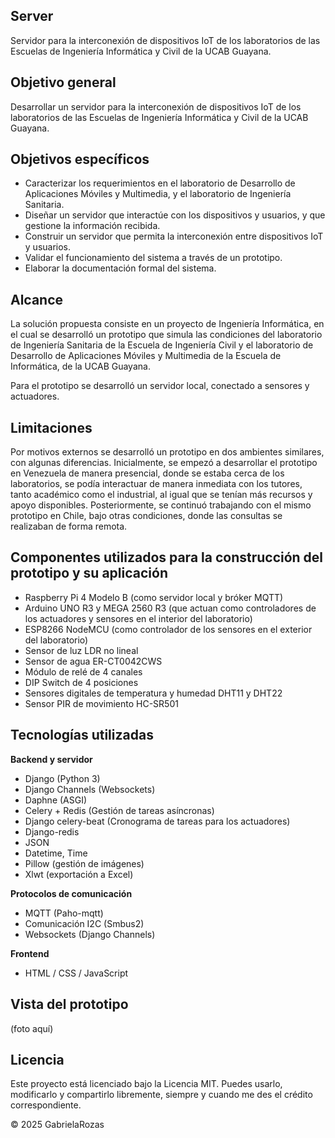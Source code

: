 ## Server
Servidor para la interconexión de dispositivos IoT de los laboratorios de las Escuelas de Ingeniería Informática y Civil de la UCAB Guayana.

## Objetivo general
Desarrollar un servidor para la interconexión de dispositivos IoT de los laboratorios de las Escuelas de Ingeniería Informática y Civil de la UCAB Guayana.

## Objetivos específicos
-	Caracterizar los requerimientos en el laboratorio de Desarrollo de Aplicaciones Móviles y Multimedia, y el laboratorio de Ingeniería Sanitaria.
-	Diseñar un servidor que interactúe con los dispositivos y usuarios, y que gestione la información recibida.
-	Construir un servidor que permita la interconexión entre dispositivos IoT y usuarios.
-	Validar el funcionamiento del sistema a través de un prototipo.
-	Elaborar la documentación formal del sistema.

## Alcance
La solución propuesta consiste en un proyecto de Ingeniería Informática, en el cual se desarrolló un prototipo que simula las condiciones del laboratorio de Ingeniería Sanitaria de la Escuela de Ingeniería Civil y el laboratorio de Desarrollo de Aplicaciones Móviles y Multimedia de la Escuela de Informática, de la UCAB Guayana.

Para el prototipo se desarrolló un servidor local, conectado a sensores y actuadores.

## Limitaciones
Por motivos externos se desarrolló un prototipo en dos ambientes similares, con algunas diferencias. Inicialmente, se empezó a desarrollar el prototipo en Venezuela de manera presencial, donde se estaba cerca de los laboratorios, se podía interactuar de manera inmediata con los tutores, tanto académico como el industrial, al igual que se tenían más recursos y apoyo disponibles. Posteriormente, se continuó trabajando con el mismo prototipo en Chile, bajo otras condiciones, donde las consultas se realizaban de forma remota.

## Componentes utilizados para la construcción del prototipo y su aplicación
- Raspberry Pi 4 Modelo B (como servidor local y bróker MQTT)
- Arduino UNO R3 y MEGA 2560 R3 (que actuan como controladores de los actuadores y sensores en el interior del laboratorio)
- ESP8266 NodeMCU (como controlador de los sensores en el exterior del laboratorio)
- Sensor de luz LDR no lineal
- Sensor de agua ER-CT0042CWS
- Módulo de relé de 4 canales
- DIP Switch de 4 posiciones
- Sensores digitales de temperatura y humedad DHT11 y DHT22
- Sensor PIR de movimiento HC-SR501

## Tecnologías utilizadas

**Backend y servidor**
- Django (Python 3)
- Django Channels (Websockets)
- Daphne (ASGI)
- Celery + Redis (Gestión de tareas asíncronas)
- Django celery-beat (Cronograma de tareas para los actuadores)
- Django-redis
- JSON
- Datetime, Time
- Pillow (gestión de imágenes)
- Xlwt (exportación a Excel)

**Protocolos de comunicación**
- MQTT (Paho-mqtt)
- Comunicación I2C (Smbus2)
- Websockets (Django Channels)

**Frontend**
- HTML / CSS / JavaScript

## Vista del prototipo

(foto aquí)

## Licencia

Este proyecto está licenciado bajo la Licencia MIT. Puedes usarlo, modificarlo y compartirlo libremente, siempre y cuando me des el crédito correspondiente.

© 2025 GabrielaRozas
